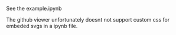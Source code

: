 

See the example.ipynb

The github viewer unfortunately doesnt not support custom css for embeded svgs in a ipynb file.

